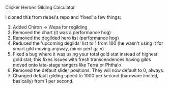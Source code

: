 Clicker Heroes Gilding Calculator

I cloned this from riebel's repo and 'fixed' a few things:

1. Added Chiron -> Wepa for regilding
2. Removed the chart (it was a performance hog)
3. Removed the degilded hero list (performance hog)
4. Reduced the 'upcoming degilds' list to 1 from 100 (he wasn't using it for smart gild moving anyway, minor perf gain)
5. Fixed a bug where it was using your total gold stat instead of highest gold stat; this fixes issues with fresh transcendences having gilds moved onto late-stage rangers like Terra or Phthalo
7. Removed the default slider positions. They will now default to 0, always.
8. Changed default gilding speed to 1000 per second (hardware limited, basically) from 1 per second.
